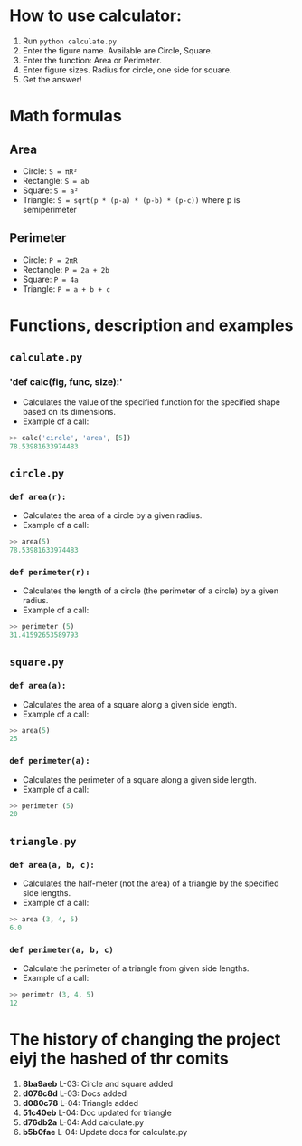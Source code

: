 
# How to use calculator:
1. Run `python calculate.py`
2. Enter the figure name. Available are Circle, Square.
3. Enter the function: Area or Perimeter.
4. Enter figure sizes. Radius for circle, one side for square.
5. Get the answer!

# Math formulas
## Area
- Circle: `S = πR²`
- Rectangle: `S = ab`
- Square: `S = a²`
- Triangle: `S = sqrt(p * (p-a) * (p-b) * (p-c))` where p is semiperimeter

## Perimeter
- Circle: `P = 2πR`
- Rectangle: `P = 2a + 2b`
- Square: `P = 4a`
- Triangle: `P = a + b + c`




# Functions, description and examples
## `calculate.py`
### 'def calc(fig, func, size):'
- Calculates the value of the specified function for the specified shape based on its dimensions. 
- Example of a call:
```python
>> calc('circle', 'area', [5])
78.53981633974483
```
## `circle.py`
### `def area(r):`
- Calculates the area of a circle by a given radius.
- Example of a call:
```python
>> area(5)
78.53981633974483
```
### `def perimeter(r):`
- Calculates the length of a circle (the perimeter of a circle) by a given radius. 
- Example of a call:
```python
>> perimeter (5)
31.41592653589793
```
## `square.py`
### `def area(a):`
- Calculates the area of a square along a given side length.
- Example of a call:
```python
>> area(5)
25
```
### `def perimeter(a):`
- Calculates the perimeter of a square along a given side length.
- Example of a call:
```python
>> perimeter (5)
20
```
## `triangle.py`
### `def area(a, b, c):`
- Calculates the half-meter (not the area) of a triangle by the specified side lengths. 
- Example of a call:
```python 
>> area (3, 4, 5)
6.0
```
### `def perimeter(a, b, c)`
- Calculate the perimeter of a triangle from given side lengths.
- Example of a call:
```python
>> perimetr (3, 4, 5)
12
```
# The history of changing the project eiyj the hashed of thr comits
1. **8ba9aeb** L-03: Circle and square added
2. **d078c8d** L-03: Docs added
3. **d080c78** L-04: Triangle added
4. **51c40eb** L-04: Doc updated for triangle
5. **d76db2a** L-04: Add calculate.py
6. **b5b0fae** L-04: Update docs for calculate.py